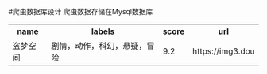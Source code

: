 #爬虫数据库设计
爬虫数据存储在Mysql数据库
<table>
<tr><th>name</th><th>labels</th><th>score</th><th>url</th></tr>
<tr><td>盗梦空间</td><td>剧情，动作，科幻，悬疑，冒险</td><td>9.2</td><td>https://img3.dou</td></tr>
</table>